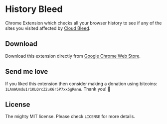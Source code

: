 # History Bleed

Chrome Extension which checks all your browser history to see if any of the sites you visited affected by [Cloud Bleed](https://blog.cloudflare.com/incident-report-on-memory-leak-caused-by-cloudflare-parser-bug/).

## Download

Download this extension directly from [Google Chrome Web Store](https://chrome.google.com/webstore/detail/history-bleed/jpkhbecnecbmngclppiklcjjddhehdce).

## Send me love

If you liked this extension then consider making a donation using bitcoins: `1LAmWUmdu1r1KLQrcZ2uK6r5P7xx5gRmnW`. Thank you! 🎅

## License

The mighty MIT license. Please check `LICENSE` for more details.